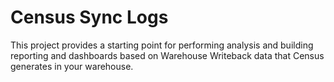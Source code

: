 
<h1> Census Sync Logs </h1>

This project provides a starting point for performing analysis and building reporting and dashboards based on Warehouse Writeback data that Census generates in your warehouse.
